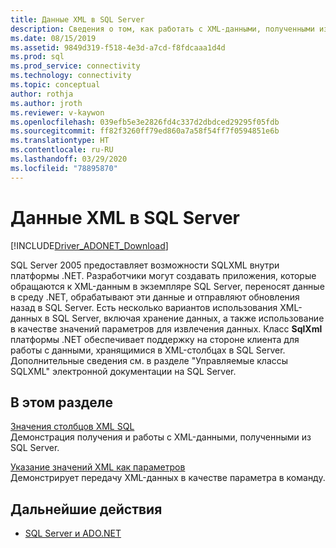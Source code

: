 ```yaml
---
title: Данные XML в SQL Server
description: Сведения о том, как работать с XML-данными, полученными из SQL Server.
ms.date: 08/15/2019
ms.assetid: 9849d319-f518-4e3d-a7cd-f8fdcaaa1d4d
ms.prod: sql
ms.prod_service: connectivity
ms.technology: connectivity
ms.topic: conceptual
author: rothja
ms.author: jroth
ms.reviewer: v-kaywon
ms.openlocfilehash: 039efb5e3e2826fd4c337d2dbdced29295f05fdb
ms.sourcegitcommit: ff82f3260ff79ed860a7a58f54ff7f0594851e6b
ms.translationtype: HT
ms.contentlocale: ru-RU
ms.lasthandoff: 03/29/2020
ms.locfileid: "78895870"
---
```

# <a name="xml-data-in-sql-server"></a>Данные XML в SQL Server

[!INCLUDE[Driver_ADONET_Download](../../../includes/driver_adonet_download.md)]

SQL Server 2005 предоставляет возможности SQLXML внутри платформы .NET. Разработчики могут создавать приложения, которые обращаются к XML-данным в экземпляре SQL Server, переносят данные в среду .NET, обрабатывают эти данные и отправляют обновления назад в SQL Server. Есть несколько вариантов использования XML-данных в SQL Server, включая хранение данных, а также использование в качестве значений параметров для извлечения данных. Класс **SqlXml** платформы .NET обеспечивает поддержку на стороне клиента для работы с данными, хранящимися в XML-столбцах в SQL Server. Дополнительные сведения см. в разделе "Управляемые классы SQLXML" электронной документации на SQL Server.  
  
## <a name="in-this-section"></a>В этом разделе  
[Значения столбцов XML SQL](sql-xml-column-values.md)  
Демонстрация получения и работы с XML-данными, полученными из SQL Server.  
  
[Указание значений XML как параметров](specify-xml-values-parameters.md)  
Демонстрирует передачу XML-данных в качестве параметра в команду.  
  
## <a name="next-steps"></a>Дальнейшие действия
- [SQL Server и ADO.NET](index.md)
